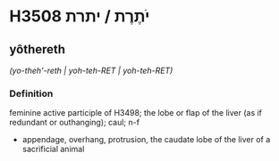 # H3508 יֹתֶרֶת / יתרת

## yôthereth

_(yo-theh'-reth | yoh-teh-RET | yoh-teh-RET)_

### Definition

feminine active participle of H3498; the lobe or flap of the liver (as if redundant or outhanging); caul; n-f

- appendage, overhang, protrusion, the caudate lobe of the liver of a sacrificial animal
